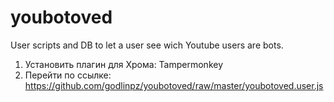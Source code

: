 # youbotoved
User scripts and DB to let a user see wich Youtube users are bots.

1. Установить плагин для Хрома: Tampermonkey
2. Перейти по ссылке: https://github.com/godlinpz/youbotoved/raw/master/youbotoved.user.js

